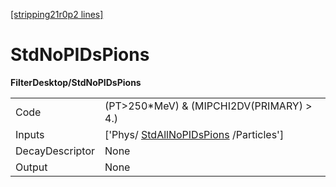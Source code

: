 [[stripping21r0p2 lines]](./stripping21r0p2-commonparticles)

# StdNoPIDsPions

**FilterDesktop/StdNoPIDsPions**

|                 |                                                                                 |
|-----------------|---------------------------------------------------------------------------------|
| Code            | (PT\>250\*MeV) & (MIPCHI2DV(PRIMARY) \> 4.)                                     |
| Inputs          | ['Phys/ [StdAllNoPIDsPions](./stripping21r0p2-stdallnopidspions) /Particles'] |
| DecayDescriptor | None                                                                            |
| Output          | None                                                                            |
